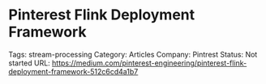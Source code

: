 # Pinterest Flink Deployment Framework

Tags: stream-processing
Category: Articles
Company: Pintrest
Status: Not started
URL: https://medium.com/pinterest-engineering/pinterest-flink-deployment-framework-512c6cd4a1b7
